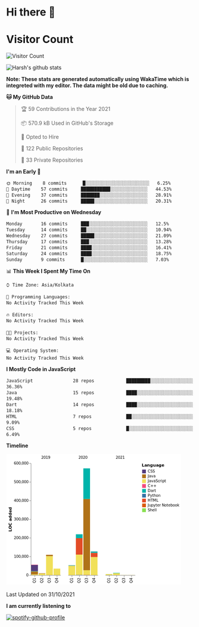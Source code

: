 # Hi there 👋 

# Visitor Count
![Visitor Count](https://profile-counter.glitch.me/harsh2201/count.svg)

![Harsh's github stats](https://github-readme-stats.vercel.app/api?username=harsh2201&show_icons=true&theme=radical)

**Note: These stats are generated automatically using WakaTime which is integreted with my editor. The data might be old due to caching.**

<!--START_SECTION:waka-->
**🐱 My GitHub Data** 

> 🏆 59 Contributions in the Year 2021
 > 
> 📦 570.9 kB Used in GitHub's Storage 
 > 
> 💼 Opted to Hire
 > 
> 📜 122 Public Repositories 
 > 
> 🔑 33 Private Repositories  
 > 
**I'm an Early 🐤** 

```text
🌞 Morning    8 commits      █░░░░░░░░░░░░░░░░░░░░░░░░   6.25% 
🌆 Daytime    57 commits     ███████████░░░░░░░░░░░░░░   44.53% 
🌃 Evening    37 commits     ███████░░░░░░░░░░░░░░░░░░   28.91% 
🌙 Night      26 commits     █████░░░░░░░░░░░░░░░░░░░░   20.31%

```
📅 **I'm Most Productive on Wednesday** 

```text
Monday       16 commits     ███░░░░░░░░░░░░░░░░░░░░░░   12.5% 
Tuesday      14 commits     ██░░░░░░░░░░░░░░░░░░░░░░░   10.94% 
Wednesday    27 commits     █████░░░░░░░░░░░░░░░░░░░░   21.09% 
Thursday     17 commits     ███░░░░░░░░░░░░░░░░░░░░░░   13.28% 
Friday       21 commits     ████░░░░░░░░░░░░░░░░░░░░░   16.41% 
Saturday     24 commits     ████░░░░░░░░░░░░░░░░░░░░░   18.75% 
Sunday       9 commits      █░░░░░░░░░░░░░░░░░░░░░░░░   7.03%

```


📊 **This Week I Spent My Time On** 

```text
⌚︎ Time Zone: Asia/Kolkata

💬 Programming Languages: 
No Activity Tracked This Week

🔥 Editors: 
No Activity Tracked This Week

🐱‍💻 Projects: 
No Activity Tracked This Week

💻 Operating System: 
No Activity Tracked This Week

```

**I Mostly Code in JavaScript** 

```text
JavaScript               28 repos            █████████░░░░░░░░░░░░░░░░   36.36% 
Java                     15 repos            ████░░░░░░░░░░░░░░░░░░░░░   19.48% 
Dart                     14 repos            ████░░░░░░░░░░░░░░░░░░░░░   18.18% 
HTML                     7 repos             ██░░░░░░░░░░░░░░░░░░░░░░░   9.09% 
CSS                      5 repos             █░░░░░░░░░░░░░░░░░░░░░░░░   6.49%

```


**Timeline**

![Chart not found](https://raw.githubusercontent.com/harsh2201/harsh2201/master/charts/bar_graph.png) 


 Last Updated on 31/10/2021
<!--END_SECTION:waka-->


**I am currently listening to**

[![spotify-github-profile](https://spotify-github-profile.vercel.app/api/view?uid=0zd53poz5lu9da8yk1wq8bpss&cover_image=true)](https://spotify-github-profile.vercel.app/api/view?uid=0zd53poz5lu9da8yk1wq8bpss&redirect=true) 
